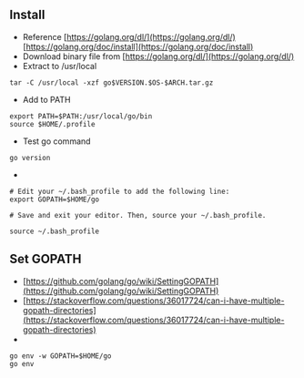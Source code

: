 ## Install
- Reference 
[https://golang.org/dl/](https://golang.org/dl/)
[https://golang.org/doc/install](https://golang.org/doc/install)
- Download binary file from [https://golang.org/dl/](https://golang.org/dl/)
- Extract to /usr/local 
```
tar -C /usr/local -xzf go$VERSION.$OS-$ARCH.tar.gz
```
- Add to PATH
```
export PATH=$PATH:/usr/local/go/bin
source $HOME/.profile
```
- Test go command
```
go version
```
-
```
# Edit your ~/.bash_profile to add the following line:
export GOPATH=$HOME/go

# Save and exit your editor. Then, source your ~/.bash_profile.

source ~/.bash_profile
```

## Set GOPATH
- [https://github.com/golang/go/wiki/SettingGOPATH](https://github.com/golang/go/wiki/SettingGOPATH)
- [https://stackoverflow.com/questions/36017724/can-i-have-multiple-gopath-directories](https://stackoverflow.com/questions/36017724/can-i-have-multiple-gopath-directories)
-
```
go env -w GOPATH=$HOME/go
go env
```


```


